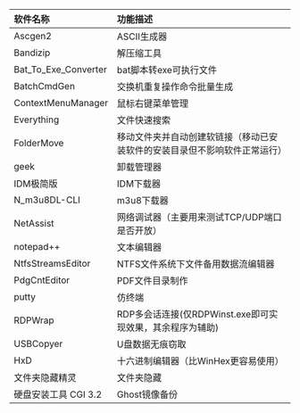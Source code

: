 | 软件名称                 | 功能描述                                  |
|:-------------------- |:------------------------------------- |
| Ascgen2              | ASCII生成器                              |
| Bandizip             | 解压缩工具                                 |
| Bat_To_Exe_Converter | bat脚本转exe可执行文件                        |
| BatchCmdGen          | 交换机重复操作命令批量生成                         |
| ContextMenuManager   | 鼠标右键菜单管理                              |
| Everything           | 文件快速搜索                                |
| FolderMove           | 移动文件夹并自动创建软链接（移动已安装软件的安装目录但不影响软件正常运行） |
| geek                 | 卸载管理器                                 |
| IDM极简版               | IDM下载器                                |
| N_m3u8DL-CLI         | m3u8下载器                               |
| NetAssist            | 网络调试器（主要用来测试TCP/UDP端口是否开放）            |
| notepad++            | 文本编辑器                                 |
| NtfsStreamsEditor    | NTFS文件系统下文件备用数据流编辑器                   |
| PdgCntEditor         | PDF文件目录制作                             |
| putty                | 仿终端                                   |
| RDPWrap              | RDP多会话连接(仅RDPWinst.exe即可实现效果，其余程序为辅助) |
| USBCopyer            | U盘数据无痕窃取                              |
| HxD                  | 十六进制编辑器（比WinHex更容易使用）                 |
| 文件夹隐藏精灵              | 文件夹隐藏                                 |
| 硬盘安装工具 CGI 3.2       | Ghost镜像备份                             |
